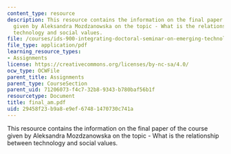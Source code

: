 ```yaml
---
content_type: resource
description: This resource contains the information on the final paper of the course
  given by Aleksandra Mozdzanowska on the topic - What is the relationship between
  technology and social values.
file: /courses/ids-900-integrating-doctoral-seminar-on-emerging-technologies-fall-2005/29458f23b9a8e9ef67481470730c741a_final_am.pdf
file_type: application/pdf
learning_resource_types:
- Assignments
license: https://creativecommons.org/licenses/by-nc-sa/4.0/
ocw_type: OCWFile
parent_title: Assignments
parent_type: CourseSection
parent_uid: 71206073-f4c7-32b8-9343-b780baf56b1f
resourcetype: Document
title: final_am.pdf
uid: 29458f23-b9a8-e9ef-6748-1470730c741a
---
```

This resource contains the information on the final paper of the course given by Aleksandra Mozdzanowska on the topic - What is the relationship between technology and social values.
